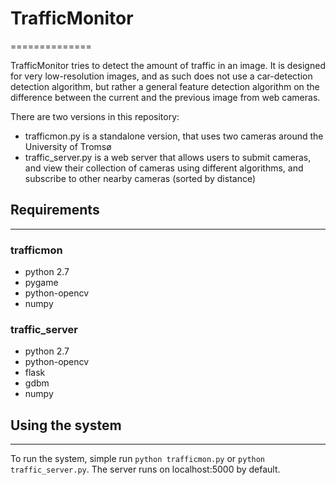 # TrafficMonitor
==============

TrafficMonitor tries to detect the amount of traffic in an image. It is designed for very low-resolution images, and as such does not use a car-detection detection algorithm, but rather a general feature detection algorithm on the difference between the current and the previous image from web cameras.

There are two versions in this repository:
* trafficmon.py is a standalone version, that uses two cameras around the University of Tromsø
* traffic_server.py is a web server that allows users to submit cameras, and view their collection of cameras using different algorithms, and subscribe to other nearby cameras (sorted by distance)


## Requirements
-------------

### trafficmon
* python 2.7
* pygame
* python-opencv
* numpy


### traffic_server
* python 2.7
* python-opencv
* flask
* gdbm
* numpy

## Using the system
------------------

To run the system, simple run `python trafficmon.py` or `python traffic_server.py`. The server runs on localhost:5000 by default.